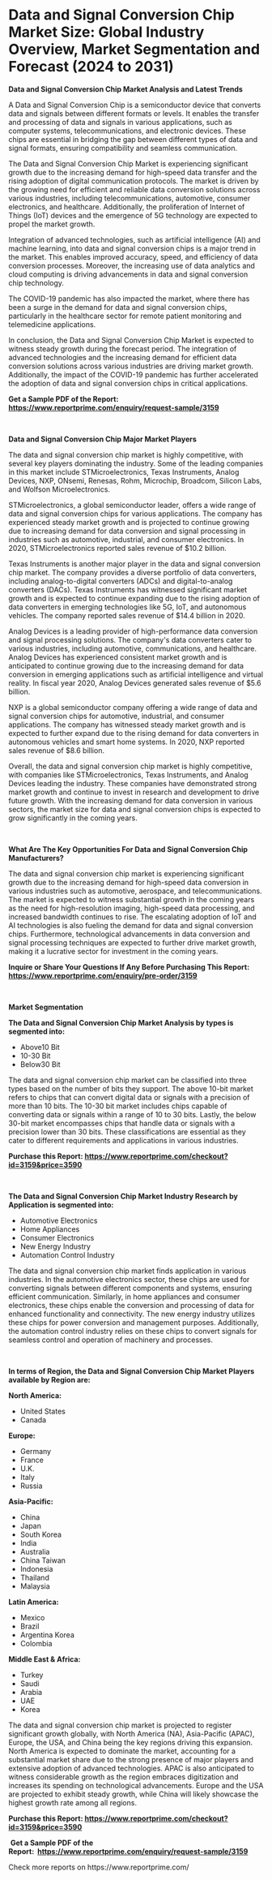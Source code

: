 <p><h1>Data and Signal Conversion Chip Market Size: Global Industry Overview, Market Segmentation and Forecast (2024 to 2031)</h1></p><p><strong>Data and Signal Conversion Chip Market Analysis and Latest Trends</strong></p>
<p><p>A Data and Signal Conversion Chip is a semiconductor device that converts data and signals between different formats or levels. It enables the transfer and processing of data and signals in various applications, such as computer systems, telecommunications, and electronic devices. These chips are essential in bridging the gap between different types of data and signal formats, ensuring compatibility and seamless communication.</p><p>The Data and Signal Conversion Chip Market is experiencing significant growth due to the increasing demand for high-speed data transfer and the rising adoption of digital communication protocols. The market is driven by the growing need for efficient and reliable data conversion solutions across various industries, including telecommunications, automotive, consumer electronics, and healthcare. Additionally, the proliferation of Internet of Things (IoT) devices and the emergence of 5G technology are expected to propel the market growth.</p><p>Integration of advanced technologies, such as artificial intelligence (AI) and machine learning, into data and signal conversion chips is a major trend in the market. This enables improved accuracy, speed, and efficiency of data conversion processes. Moreover, the increasing use of data analytics and cloud computing is driving advancements in data and signal conversion chip technology.</p><p>The COVID-19 pandemic has also impacted the market, where there has been a surge in the demand for data and signal conversion chips, particularly in the healthcare sector for remote patient monitoring and telemedicine applications.</p><p>In conclusion, the Data and Signal Conversion Chip Market is expected to witness steady growth during the forecast period. The integration of advanced technologies and the increasing demand for efficient data conversion solutions across various industries are driving market growth. Additionally, the impact of the COVID-19 pandemic has further accelerated the adoption of data and signal conversion chips in critical applications.</p></p>
<p><strong>Get a Sample PDF of the Report:&nbsp; <a href="https://www.reportprime.com/enquiry/request-sample/3159">https://www.reportprime.com/enquiry/request-sample/3159</a></strong></p>
<p>&nbsp;</p>
<p><strong>Data and Signal Conversion Chip Major Market Players</strong></p>
<p><p>The data and signal conversion chip market is highly competitive, with several key players dominating the industry. Some of the leading companies in this market include STMicroelectronics, Texas Instruments, Analog Devices, NXP, ONsemi, Renesas, Rohm, Microchip, Broadcom, Silicon Labs, and Wolfson Microelectronics.</p><p>STMicroelectronics, a global semiconductor leader, offers a wide range of data and signal conversion chips for various applications. The company has experienced steady market growth and is projected to continue growing due to increasing demand for data conversion and signal processing in industries such as automotive, industrial, and consumer electronics. In 2020, STMicroelectronics reported sales revenue of $10.2 billion.</p><p>Texas Instruments is another major player in the data and signal conversion chip market. The company provides a diverse portfolio of data converters, including analog-to-digital converters (ADCs) and digital-to-analog converters (DACs). Texas Instruments has witnessed significant market growth and is expected to continue expanding due to the rising adoption of data converters in emerging technologies like 5G, IoT, and autonomous vehicles. The company reported sales revenue of $14.4 billion in 2020.</p><p>Analog Devices is a leading provider of high-performance data conversion and signal processing solutions. The company's data converters cater to various industries, including automotive, communications, and healthcare. Analog Devices has experienced consistent market growth and is anticipated to continue growing due to the increasing demand for data conversion in emerging applications such as artificial intelligence and virtual reality. In fiscal year 2020, Analog Devices generated sales revenue of $5.6 billion.</p><p>NXP is a global semiconductor company offering a wide range of data and signal conversion chips for automotive, industrial, and consumer applications. The company has witnessed steady market growth and is expected to further expand due to the rising demand for data converters in autonomous vehicles and smart home systems. In 2020, NXP reported sales revenue of $8.6 billion.</p><p>Overall, the data and signal conversion chip market is highly competitive, with companies like STMicroelectronics, Texas Instruments, and Analog Devices leading the industry. These companies have demonstrated strong market growth and continue to invest in research and development to drive future growth. With the increasing demand for data conversion in various sectors, the market size for data and signal conversion chips is expected to grow significantly in the coming years.</p></p>
<p>&nbsp;</p>
<p><strong>What Are The Key Opportunities For Data and Signal Conversion Chip Manufacturers?</strong></p>
<p><p>The data and signal conversion chip market is experiencing significant growth due to the increasing demand for high-speed data conversion in various industries such as automotive, aerospace, and telecommunications. The market is expected to witness substantial growth in the coming years as the need for high-resolution imaging, high-speed data processing, and increased bandwidth continues to rise. The escalating adoption of IoT and AI technologies is also fueling the demand for data and signal conversion chips. Furthermore, technological advancements in data conversion and signal processing techniques are expected to further drive market growth, making it a lucrative sector for investment in the coming years.</p></p>
<p><strong>Inquire or Share Your Questions If Any Before Purchasing This Report: <a href="https://www.reportprime.com/enquiry/pre-order/3159">https://www.reportprime.com/enquiry/pre-order/3159</a></strong></p>
<p>&nbsp;</p>
<p><strong>Market Segmentation</strong></p>
<p><strong>The Data and Signal Conversion Chip Market Analysis by types is segmented into:</strong></p>
<p><ul><li>Above10 Bit</li><li>10-30 Bit</li><li>Below30 Bit</li></ul></p>
<p><p>The data and signal conversion chip market can be classified into three types based on the number of bits they support. The above 10-bit market refers to chips that can convert digital data or signals with a precision of more than 10 bits. The 10-30 bit market includes chips capable of converting data or signals within a range of 10 to 30 bits. Lastly, the below 30-bit market encompasses chips that handle data or signals with a precision lower than 30 bits. These classifications are essential as they cater to different requirements and applications in various industries.</p></p>
<p><strong>Purchase this Report:&nbsp;<a href="https://www.reportprime.com/checkout?id=3159&price=3590">https://www.reportprime.com/checkout?id=3159&price=3590</a></strong></p>
<p>&nbsp;</p>
<p><strong>The Data and Signal Conversion Chip Market Industry Research by Application is segmented into:</strong></p>
<p><ul><li>Automotive Electronics</li><li>Home Appliances</li><li>Consumer Electronics</li><li>New Energy Industry</li><li>Automation Control Industry</li></ul></p>
<p><p>The data and signal conversion chip market finds application in various industries. In the automotive electronics sector, these chips are used for converting signals between different components and systems, ensuring efficient communication. Similarly, in home appliances and consumer electronics, these chips enable the conversion and processing of data for enhanced functionality and connectivity. The new energy industry utilizes these chips for power conversion and management purposes. Additionally, the automation control industry relies on these chips to convert signals for seamless control and operation of machinery and processes.</p></p>
<p>&nbsp;</p>
<p><strong>In terms of Region, the Data and Signal Conversion Chip Market Players available by Region are:</strong></p>
<p>
    <p> <strong> North America: </strong>
        <ul>
            <li>United States</li>
            <li>Canada</li>
        </ul>
        </p> 
    <p> <strong> Europe: </strong>
        <ul>
            <li>Germany</li>
            <li>France</li>
            <li>U.K.</li>
            <li>Italy</li>
            <li>Russia</li>
        </ul>
        </p> 
    <p> <strong> Asia-Pacific: </strong>
        <ul>
            <li>China</li>
            <li>Japan</li>
            <li>South Korea</li>
            <li>India</li>
            <li>Australia</li>
            <li>China Taiwan</li>
            <li>Indonesia</li>
            <li>Thailand</li>
            <li>Malaysia</li>
        </ul>
        </p> 
    <p> <strong> Latin America: </strong>
        <ul>
            <li>Mexico</li>
            <li>Brazil</li>
            <li>Argentina Korea</li>
            <li>Colombia</li>
        </ul>
        </p> 
    <p> <strong> Middle East & Africa: </strong>
        <ul>
            <li>Turkey</li>
            <li>Saudi</li>
            <li>Arabia</li>
            <li>UAE</li>
            <li>Korea</li>
        </ul>
    </p>
    </p>
<p><p>The data and signal conversion chip market is projected to register significant growth globally, with North America (NA), Asia-Pacific (APAC), Europe, the USA, and China being the key regions driving this expansion. North America is expected to dominate the market, accounting for a substantial market share due to the strong presence of major players and extensive adoption of advanced technologies. APAC is also anticipated to witness considerable growth as the region embraces digitization and increases its spending on technological advancements. Europe and the USA are projected to exhibit steady growth, while China will likely showcase the highest growth rate among all regions.</p></p>
<p><strong>Purchase this Report: <a href="https://www.reportprime.com/checkout?id=3159&price=3590">https://www.reportprime.com/checkout?id=3159&price=3590</a></strong></p>
<p>&nbsp;<strong>Get a Sample PDF of the Report:&nbsp;&nbsp;<a href="https://www.reportprime.com/enquiry/request-sample/3159">https://www.reportprime.com/enquiry/request-sample/3159</a></strong></p>
<p><strong></strong></p>
<p>Check more reports on https://www.reportprime.com/</p>
